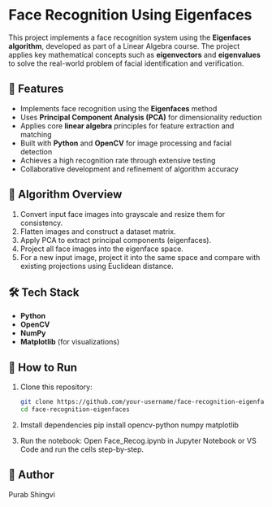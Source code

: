 # Face Recognition Using Eigenfaces

This project implements a face recognition system using the **Eigenfaces algorithm**, developed as part of a Linear Algebra course. The project applies key mathematical concepts such as **eigenvectors** and **eigenvalues** to solve the real-world problem of facial identification and verification.

## 📌 Features

- Implements face recognition using the **Eigenfaces** method
- Uses **Principal Component Analysis (PCA)** for dimensionality reduction
- Applies core **linear algebra** principles for feature extraction and matching
- Built with **Python** and **OpenCV** for image processing and facial detection
- Achieves a high recognition rate through extensive testing
- Collaborative development and refinement of algorithm accuracy

## 🧠 Algorithm Overview

1. Convert input face images into grayscale and resize them for consistency.
2. Flatten images and construct a dataset matrix.
3. Apply PCA to extract principal components (eigenfaces).
4. Project all face images into the eigenface space.
5. For a new input image, project it into the same space and compare with existing projections using Euclidean distance.

## 🛠️ Tech Stack

- **Python**
- **OpenCV**
- **NumPy**
- **Matplotlib** (for visualizations)

## 🧪 How to Run

1. Clone this repository:
   ```bash
   git clone https://github.com/your-username/face-recognition-eigenfaces.git
   cd face-recognition-eigenfaces

2. Imstall dependencies
   pip install opencv-python numpy matplotlib

3. Run the notebook: Open Face_Recog.ipynb in Jupyter Notebook or VS Code and run the cells step-by-step.

## 👤 Author

Purab Shingvi
